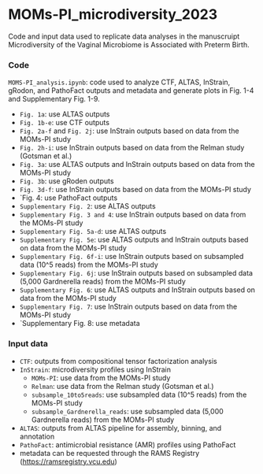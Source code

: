 # MOMs-PI_microdiversity_2023

Code and input data used to replicate data analyses in the manuscruipt Microdiversity of the Vaginal Microbiome is Associated with Preterm Birth.

### Code

`MOMS-PI_analysis.ipynb`: code used to analyze CTF, ALTAS, InStrain, gRodon, and PathoFact outputs and metadata and generate plots in Fig. 1-4 and Supplementary Fig. 1-9.
- `Fig. 1a`: use ALTAS outputs
- `Fig. 1b-e`: use CTF outputs
- `Fig. 2a-f` and `Fig. 2j`: use InStrain outputs based on data from the MOMs-PI study
- `Fig. 2h-i`: use InStrain outputs based on data from the Relman study (Gotsman et al.)
- `Fig. 3a`: use ALTAS outputs and InStrain outputs based on data from the MOMs-PI study
- `Fig. 3b`: use gRoden outputs
- `Fig. 3d-f`: use InStrain outputs based on data from the MOMs-PI study
- `Fig. 4: use PathoFact outputs
- `Supplementary Fig. 2`: use ALTAS outputs
- `Supplementary Fig. 3 and 4`: use InStrain outputs based on data from the MOMs-PI study
- `Supplementary Fig. 5a-d`: use ALTAS outputs
- `Supplementary Fig. 5e`: use ALTAS outputs and InStrain outputs based on data from the MOMs-PI study
- `Supplementary Fig. 6f-i`: use InStrain outputs based on subsampled data (10^5 reads) from the MOMs-PI study
- `Supplementary Fig. 6j`: use InStrain outputs based on subsampled data (5,000 Gardnerella reads) from the MOMs-PI study
- `Supplementary Fig. 6`: use ALTAS outputs and InStrain outputs based on data from the MOMs-PI study
- `Supplementary Fig. 7`: use InStrain outputs based on data from the MOMs-PI study
- `Supplementary Fig. 8: use metadata

### Input data
- `CTF`: outputs from compositional tensor factorization analysis
- `InStrain`: microdiversity profiles using InStrain
  - `MOMs-PI`: use data from the MOMs-PI study
  - `Relman`: use data from the Relman study (Gotsman et al.)
  - `subsample_10to5reads`: use subsampled data (10^5 reads) from the MOMs-PI study
  - `subsample_Gardnerella_reads`: use subsampled data (5,000 Gardnerella reads) from the MOMs-PI study
- `ALTAS`: outputs from ALTAS pipeline for assembly, binning, and annotation
-  `PathoFact`: antimicrobial resistance (AMR) profiles using PathoFact
-  metadata can be requested through the RAMS Registry (https://ramsregistry.vcu.edu)

